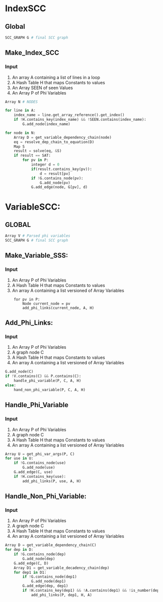 # IndexSCC
## Global
```python
SCC_GRAPH G # final SCC graph
```
## Make_Index_SCC

### Input
1. An array A containing a list of lines in a loop
2. A Hash Table H that maps Constants to values
3. An Array SEEN of seen Values
4. An Array P of Phi Variables
```python
Array N # NODES

for line in A:
    index_name = line.get_array_reference().get_index()
    if !H.contains_key(index_name) && !SEEN.contains(index_name):
        G.add_node(index_name)

for node in N:
    Array D = get_variable_dependency_chain(node)
    eq = resolve_dep_chain_to_equation(D)
    Map S
    result = solve(eq, &S)
    if result == SAT:
        for pv in P:
            integer d = 0
            if(result.contains_key(pv)):
                d = result[pv]
            if !G.contains_node(pv):
                G.add_node(pv)
            G.add_edge(node, G[pv], d)
```
# VariableSCC:
## GLOBAL
```python
Array V # Parsed phi variables
SCC_GRAPH G # final SCC graph
```
## Make_Variable_SSS:
### Input
1. An Array P of Phi Variables  
2. A Hash Table H that maps Constants to values
3. An array A containing a list versioned of Array Variables
```
    for pv in P:
        Node current_node = pv
        add_phi_links(current_node, A, H)
```
## Add_Phi_Links:
### Input
1. An Array P of Phi Variables
2. A graph node C
3. A Hash Table H that maps Constants to values
4. An array A containing a list versioned of Array Variables
```python
G.add_node(C)
if !V.contains(C) && P.contains(C):
    handle_phi_variable(P, C, A, H)
else:
    hand_non_phi_variable(P, C, A, H)
```
## Handle_Phi_Variable
### Input
1. An Array P of Phi Variables
2. A graph node C
3. A Hash Table H that maps Constants to values
4. An array A containing a list versioned of Array Variables
```python
Array U = get_phi_var_args(P, C)
for use in U:
    if !G.contains_node(use)
        G.add_node(use)
    G.add_edge(C, use)
    if !H.contains_key(use):
        add_phi_links(P, use, A, H)
```
## Handle_Non_Phi_Variable:
### Input
1. An Array P of Phi Variables
2. A graph node C
3. A Hash Table H that maps Constants to values
4. An array A containing a list versioned of Array Variables
```python
Array D = get_variable_dependency_chain(C)
for dep in D:
    if !G.contains_node(dep)
        G.add_node(dep)
    G.add_edge(C, D)
    Array D1 = get_variable_decadency_chain(dep)
    for dep1 in D1:
        if !G.contains_node(dep1)
            G.add_node(dep1)
        G.add_edge(dep, dep1)
        if !H.contains_key(dep1) && !A.contains(dep1) && !is_number(dep1):
            add_phi_links(P, dep1, H, A)
```




